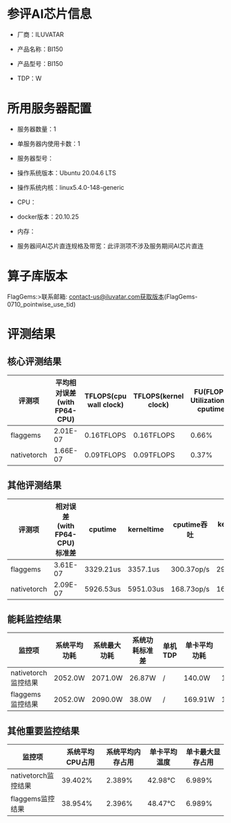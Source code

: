 # 参评AI芯片信息

* 厂商：ILUVATAR

* 产品名称：BI150
* 产品型号：BI150
* TDP：W

# 所用服务器配置

* 服务器数量：1


* 单服务器内使用卡数：1
* 服务器型号：
* 操作系统版本：Ubuntu 20.04.6 LTS
* 操作系统内核：linux5.4.0-148-generic
* CPU：
* docker版本：20.10.25
* 内存：
* 服务器间AI芯片直连规格及带宽：此评测项不涉及服务期间AI芯片直连

# 算子库版本
FlagGems:>联系邮箱: contact-us@iluvatar.com获取版本(FlagGems-0710_pointwise_use_tid)

# 评测结果

## 核心评测结果

| 评测项  | 平均相对误差(with FP64-CPU) | TFLOPS(cpu wall clock) | TFLOPS(kernel clock) | FU(FLOPS Utilization)-cputime | FU-kerneltime |
| ---- | -------------- | -------------- | ------------ | ------ | ----- |
| flaggems | 2.01E-07    | 0.16TFLOPS       | 0.16TFLOPS        | 0.66% | 0.65% |
| nativetorch | 1.66E-07    | 0.09TFLOPS      | 0.09TFLOPS      | 0.37%      | 0.37%    |

## 其他评测结果

| 评测项  | 相对误差(with FP64-CPU)标准差 | cputime | kerneltime | cputime吞吐 | kerneltime吞吐 | 无预热时延 | 预热后时延 |
| ---- | -------------- | -------------- | ------------ | ------------ | -------------- | -------------- | ------------ |
| flaggems | 3.61E-07    | 3329.21us       | 3357.1us        | 300.37op/s | 297.88op/s | 779528.2us | 3780.82us |
| nativetorch | 2.09E-07    | 5926.53us       | 5951.03us        | 168.73op/s | 168.04op/s | 6167.72us | 6243.39us |

## 能耗监控结果

| 监控项  | 系统平均功耗  | 系统最大功耗  | 系统功耗标准差 | 单机TDP | 单卡平均功耗 | 单卡最大功耗 | 单卡功耗标准差 | 单卡TDP |
| ---- | ------- | ------- | ------- | ----- | ------------ | ------------ | ------------- | ----- |
| nativetorch监控结果 | 2052.0W | 2071.0W | 26.87W   | /     | 140.0W       | 140.0W      | 0.0W        | 350W  |
| flaggems监控结果 | 2052.0W | 2090.0W | 38.0W   | /     | 169.91W       | 172.0W      | 6.35W        | 350W  |

## 其他重要监控结果

| 监控项  | 系统平均CPU占用 | 系统平均内存占用 | 单卡平均温度 | 单卡最大显存占用 |
| ---- | --------- | -------- | ------------ | -------------- |
| nativetorch监控结果 | 39.402%    | 2.389%   | 42.98°C       | 6.989%        |
| flaggems监控结果 | 38.954%    | 2.396%   | 48.47°C       | 6.989%        |